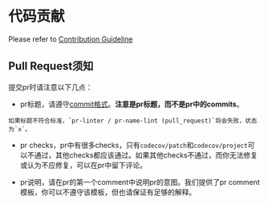 # 代码贡献
Please refer to [Contribution Guideline](https://github.com/4paradigm/OpenMLDB/blob/main/CONTRIBUTING.md)

## Pull Request须知

提交pr时请注意以下几点：
- pr标题，请遵守[commit格式](https://github.com/4paradigm/rfcs/blob/main/style-guide/commit-convention.md#conventional-commits-reference)。**注意是pr标题，而不是pr中的commits**。
```{note}
如果标题不符合标准，`pr-linter / pr-name-lint (pull_request)`将会失败，状态为`x`。
```
- pr checks，pr中有很多checks，只有`codecov/patch`和`codecov/project`可以不通过，其他checks都应该通过。如果其他checks不通过，而你无法修复或认为不应修复，可以在pr中留下评论。

- pr说明，请在pr的第一个comment中说明pr的意图。我们提供了pr comment模板，你可以不遵守该模板，但也请保证有足够的解释。

